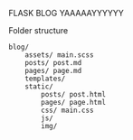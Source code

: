 FLASK BLOG YAAAAAYYYYYY

Folder structure

	blog/
		assets/ main.scss
		posts/ post.md
		pages/ page.md
		templates/
		static/
			posts/ post.html
			pages/ page.html
			css/ main.css
			js/
			img/
			
